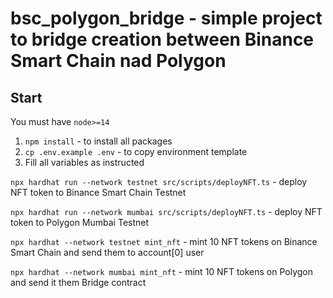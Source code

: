 # bsc_polygon_bridge - simple project to bridge creation between Binance Smart Chain nad Polygon

## Start

You must have `node>=14`

1. `npm install` - to install all packages
2. `cp .env.example .env` - to copy environment template
3. Fill all variables as instructed

`npx hardhat run --network testnet src/scripts/deployNFT.ts` - deploy NFT token to Binance Smart Chain Testnet

`npx hardhat run --network mumbai src/scripts/deployNFT.ts` - deploy NFT token to Polygon Mumbai Testnet

`npx hardhat --network testnet mint_nft` - mint 10 NFT tokens on Binance Smart Chain and send them to account[0] user

`npx hardhat --network mumbai mint_nft` - mint 10 NFT tokens on Polygon and send it them Bridge contract